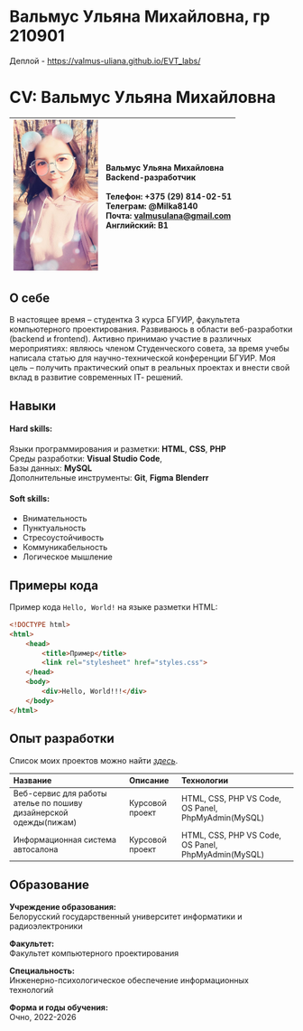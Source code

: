 # Вальмус Ульяна Михайловна, гр 210901 
Деплой - https://valmus-uliana.github.io/EVT_labs/

# CV: Вальмус Ульяна Михайловна

| <img src="lab10/foto.jpg" width="150"> | Вальмус Ульяна Михайловна <br>Backend-разработчик <br><br>Телефон: +375 (29) 814-02-51 <br>Телеграм: @Milka8140 <br>Почта: valmusulana@gmail.com <br>Английский: B1 |
|---|:----|

## О себе

В настоящее время – студентка 3 курса БГУИР, факультета компьютерного проектирования. Развиваюсь в области веб-разработки (backend и frontend). Активно принимаю участие в различных мероприятиях: являюсь членом Студенческого совета, за время учебы написала статью для научно-технической конференции БГУИР. Моя цель – получить практический опыт в реальных проектах и внести
свой вклад в развитие современных IT‑ решений.

## Навыки

#### Hard skills:

Языки программирования и разметки: **HTML**, **CSS**, **PHP** <br>
Среды разработки: **Visual Studio Code**,  <br>
Базы данных: **MySQL** <br>
Дополнительные инструменты: **Git**, **Figma** **Blenderr**

#### Soft skills:

- Внимательность
- Пунктуальность
- Стресоустойчивость
- Коммуникабельность
- Логическое мышление

## Примеры кода

Пример кода `Hello, World!` на языке разметки HTML:

```html
<!DOCTYPE html>
<html>
    <head>
        <title>Пример</title>
        <link rel="stylesheet" href="styles.css">
    </head>
    <body>
        <div>Hello, World!!!</div>
    </body>
</html>
```

## Опыт разработки

Список моих проектов можно найти *[здесь](https://github.com/Milka8140)*.

| Название | Описание | Технологии |
|:---|:---|:---|
| Веб-сервис для работы ателье по пошиву дизайнерской одежды(пижам) | Курсовой проект | HTML, CSS, PHP VS Code, OS Panel, PhpMyAdmin(MySQL) |
| Информационная система автосалона | Курсовой проект | HTML, CSS, PHP VS Code, OS Panel, PhpMyAdmin(MySQL) |



## Образование

**Учреждение образования:** <br>
Белорусский государственный университет информатики и радиоэлектроники

**Факультет:** <br>
Факультет компьютерного проектирования

**Специальность:** <br>
Инженерно-психологическое обеспечение информационных технологий

**Форма и годы обучения:** <br>
Очно, 2022-2026


